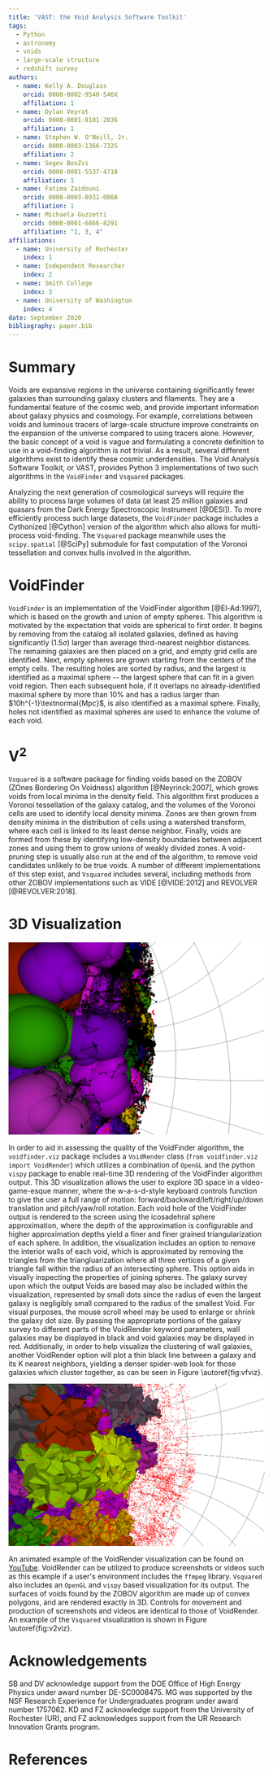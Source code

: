```yaml
---
title: 'VAST: the Void Analysis Software Toolkit'
tags:
  - Python
  - astronomy
  - voids
  - large-scale structure
  - redshift survey
authors:
  - name: Kelly A. Douglass
    orcid: 0000-0002-9540-546X
    affiliation: 1
  - name: Dylan Veyrat
    orcid: 0000-0001-8101-2836
    affiliation: 1
  - name: Stephen W. O'Neill, Jr.
    orcid: 0000-0003-1366-7325
    affiliation: 2
  - name: Segev BenZvi
    orcid: 0000-0001-5537-4710
    affiliation: 1
  - name: Fatima Zaidouni
    orcid: 0000-0003-0931-0868
    affiliation: 1
  - name: Michaela Guzzetti
    orcid: 0000-0001-6866-8291
    affiliation: "1, 3, 4"
affiliations:
  - name: University of Rochester
    index: 1
  - name: Independent Researcher
    index: 2
  - name: Smith College
    index: 3
  - name: University of Washington
    index: 4
date: September 2020
bibliography: paper.bib
---
```



# Summary

Voids are expansive regions in the universe containing significantly fewer galaxies than surrounding galaxy clusters and filaments. They are a fundamental feature of the cosmic web, and provide important information about galaxy physics and cosmology. For example, correlations between voids and luminous tracers of large-scale structure improve constraints on the expansion of the universe compared to using tracers alone. However, the basic concept of a void is vague and formulating a concrete definition to use in a void-finding algorithm is not trivial. As a result, several different algorithms exist to identify these cosmic underdensities. The Void Analysis Software Toolkit, or VAST, provides Python 3 implementations of two such algorithms in the `VoidFinder` and `Vsquared` packages.

Analyzing the next generation of cosmological surveys will require the ability to process large volumes of data (at least 25 million galaxies and quasars from the Dark Energy Spectroscopic Instrument [@DESI]). To more efficiently process such large datasets, the `VoidFinder` package includes a Cythonized [@Cython] version of the algorithm which also allows for multi-process void-finding. The `Vsquared` package meanwhile uses the `scipy.spatial` [@SciPy] submodule for fast computation of the Voronoi tessellation and convex hulls involved in the algorithm.




# VoidFinder

`VoidFinder` is an implementation of the VoidFinder algorithm [@El-Ad:1997], which is based on the growth and union of empty spheres. This algorithm is motivated by the expectation that voids are spherical to first order. It begins by removing from the catalog all isolated galaxies, defined as having significantly ($1.5\sigma$) larger than average third-nearest neighbor distances. The remaining galaxies are then placed on a grid, and empty grid cells are identified. Next, empty spheres are grown starting from the centers of the empty cells. The resulting holes are sorted by radius, and the largest is identified as a maximal sphere -- the largest sphere that can fit in a given void region. Then each subsequent hole, if it overlaps no already-identified maximal sphere by more than 10\% and has a radius larger than $10h^{-1}\textnormal{Mpc}$, is also identified as a maximal sphere. Finally, holes not identified as maximal spheres are used to enhance the volume of each void.




# V<sup>2</sup>

`Vsquared` is a software package for finding voids based on the ZOBOV (ZOnes Bordering On Voidness) algorithm [@Neyrinck:2007], which grows voids from local minima in the density field. This algorithm first produces a Voronoi tessellation of the galaxy catalog, and the volumes of the Voronoi cells are used to identify local density minima. Zones are then grown from density minima in the distribution of cells using a watershed transform, where each cell is linked to its least dense neighbor. Finally, voids are formed from these by identifying low-density boundaries between adjacent zones and using them to grow unions of weakly divided zones. A void-pruning step is usually also run at the end of the algorithm, to remove void candidates unlikely to be true voids. A number of different implementations of this step exist, and `Vsquared` includes several, including methods from other ZOBOV implementations such as VIDE [@VIDE:2012] and REVOLVER [@REVOLVER:2018].




# 3D Visualization

![VoidRender visualization of the output from SDSS DR7 [@Abazajian:2009].\label{fig:vfviz}](voidfinder_viz.png)

In order to aid in assessing the quality of the VoidFinder algorithm, the `voidfinder.viz` package includes a `VoidRender` class (`from voidfinder.viz import VoidRender`) which utilizes a combination of `OpenGL` and the python `vispy` package to enable real-time 3D rendering of the VoidFinder algorithm output. This 3D visualization allows the user to explore 3D space in a video-game-esque manner, where the w-a-s-d-style keyboard controls function to give the user a full range of motion: forward/backward/left/right/up/down translation and pitch/yaw/roll rotation. Each void hole of the VoidFinder output is rendered to the screen using the icosadehral sphere approximation, where the depth of the approximation is configurable and higher approximation depths yield a finer and finer grained triangularization of each sphere. In addition, the visualization includes an option to remove the interior walls of each void, which is approximated by removing the triangles from the triangluarization where all three vertices of a given triangle fall within the radius of an intersecting sphere. This option aids in visually inspecting the properties of joining spheres. The galaxy survey upon which the output Voids are based may also be included within the visualization, represented by small dots since the radius of even the largest galaxy is negligibly small compared to the radius of the smallest Void. For visual purposes, the mouse scroll wheel may be used to enlarge or shrink the galaxy dot size. By passing the appropriate portions of the galaxy survey to different parts of the VoidRender keyword parameters, wall galaxies may be displayed in black and void galaxies may be displayed in red. Additionally, in order to help visualize the clustering of wall galaxies, another VoidRender option will plot a thin black line between a galaxy and its K nearest neighbors, yielding a denser spider-web look for those galaxies which cluster together, as can be seen in Figure \autoref{fig:vfviz}.

![`Vsquared` visualization of the output from SDSS DR7.\label{fig:v2viz}](vsquared_viz.png)

An animated example of the VoidRender visualization can be found on [YouTube](https://www.youtube.com/watch?v=PmyoUAt4Qa8). VoidRender can be utilized to produce screenshots or videos such as this example if a user's environment includes the `ffmpeg` library. `Vsquared` also includes an `OpenGL` and `vispy` based visualization for its output. The surfaces of voids found by the ZOBOV algorithm are made up of convex polygons, and are rendered exactly in 3D. Controls for movement and production of screenshots and videos are identical to those of VoidRender. An example of the `Vsquared` visualization is shown in Figure \autoref{fig:v2viz}.



# Acknowledgements

SB and DV acknowledge support from the DOE Office of High Energy Physics under award number DE-SC0008475. MG was supported by the NSF Research Experience for Undergraduates program under award number 1757062. KD and FZ acknowledge support from the University of Rochester (UR), and FZ acknowledges support from the UR Research Innovation Grants program.


# References
